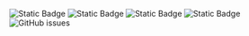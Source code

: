 ![Static Badge](https://img.shields.io/badge/blacklists-60-000000) ![Static Badge](https://img.shields.io/badge/blacklisted-2525243-cc0000) ![Static Badge](https://img.shields.io/badge/whitelisted-2244-00CC00) ![Static Badge](https://img.shields.io/badge/streaming_blacklist-28107-000000) ![GitHub issues](https://img.shields.io/github/issues/fabriziosalmi/blacklists)
